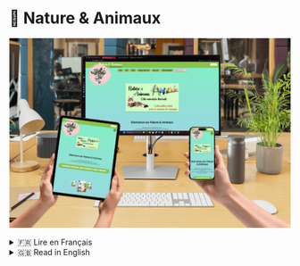 # 🌿 Nature & Animaux

![Bannière du site](./docs/images/Banner.png)

<details>
<summary>🇫🇷 Lire en Français</summary>

## Présentation du projet

Nature & Animaux est un site e-commerce dédié aux produits naturels et animaliers.  
Le projet vise à remplacer l’ancien site basé sur Wix pour réduire les coûts et offrir plus de liberté technique.  

Les objectifs principaux :  
- Mise en place d’une boutique en ligne performante.  
- Gestion des utilisateurs et administrateurs.  
- Gestion des commandes, produits et stocks via une interface admin simple.  
- Authentification sécurisée (utilisateurs et admins).  
- Connexion Google OAuth2.  
- Optimisation des performances (lazy loading, responsive design).  

---

## Stack Technique

- **Frontend** : Angular (mode standalone, responsive mobile/tablette/desktop).  
- **Backend** : Django (API REST).  
- **Base de données relationnelle** : PostgreSQL (utilisateurs et administrateurs).  
- **Base de données NoSQL** : MongoDB (produits).  
- **Autres** : Cloudinary (upload d’images), Stripe (paiements en ligne), OAuth2 (Google login).  

---

## Architecture

![Diagramme d’architecture](./docs/images/architecture.png)

---

## Base de données

![Diagramme BDD](./docs/images/Database.png)

- **PostgreSQL** : gestion des utilisateurs et des administrateurs.  
- **MongoDB** : stockage des produits et gestion flexible du catalogue.  

---

## Installation & Lancement

### 1. Cloner le projet
```
git clone https://github.com/TON_GITHUB/Nature-Animaux.git
cd Nature-Animaux
```
### 2. Lancer le backend (Django)
```
cd backend
python -m venv .venv
source .venv/bin/activate
pip install -r requirements.txt
python manage.py migrate
python manage.py runserver
```
### 3. Lancer le frontend (Angular)
```
cd frontend
npm install
ng serve
```
Le site sera accessible sur : http://localhost:4200

L’API sur : http://127.0.0.1:8000

## Fonctionnalités principales
Authentification sécurisée (JWT + OAuth2 Google).

Gestion des produits (CRUD).

Gestion des utilisateurs et administrateurs.

Panier et commandes.

Paiement en ligne (Stripe).

Upload d’images (Cloudinary).

Responsive design.

## Roadmap
 Mise en place de la base projet (Angular + Django).

 Authentification sécurisée.

 Gestion utilisateurs/admins.

 Connexion PostgreSQL & MongoDB.

 Lazy loading (optimisation perf).

 Intégration paiement Stripe.

 Gestion avancée des commandes & livraisons.

 Finalisation interface admin.

## Équipe
Erwan Lebreton – Développeur Fullstack (Frontend & Backend).

Yoann Gaubert – Responsable projet (Nature & Animaux).

</details>


<details>
<summary>🇬🇧 Read in English</summary>

##  Project Overview

Nature & Animaux is an e-commerce website dedicated to natural and animal-related products.  
The project aims to replace the former Wix-based site to reduce costs and provide greater technical freedom.  

Main objectives:  
- Build a high-performance online store.  
- Manage users and administrators.  
- Manage orders, products, and stock through a simple admin interface.  
- Secure authentication (users and admins).  
- Google OAuth2 login integration.  
- Performance optimization (lazy loading, responsive design).  

---

## Tech Stack

- **Frontend**: Angular (standalone mode, responsive for mobile/tablet/desktop).  
- **Backend**: Django (REST API).  
- **Relational Database**: PostgreSQL (users and administrators).  
- **NoSQL Database**: MongoDB (products).  
- **Others**: Cloudinary (image uploads), Stripe (online payments), OAuth2 (Google login).  

---

## Architecture

![System Architecture](./docs/images/architecture.png)

---

##  Database

![Database Diagram](./docs/images/Database.png)

- **PostgreSQL**: handles users and administrators.  
- **MongoDB**: manages products with flexible catalog storage.  

---

## Installation & Setup

### 1. Clone the project
```bash
git clone https://github.com/TON_GITHUB/Nature-Animaux.git
cd Nature-Animaux
```
### 2. Run the backend (Django)
```
cd backend
python -m venv .venv
source .venv/bin/activate
pip install -r requirements.txt
python manage.py migrate
python manage.py runserver
```
### 3. Run the frontend (Angular)
```
cd frontend
npm install
ng serve
```

The website will be available at: http://localhost:4200

The API at: http://127.0.0.1:8000

## Key Features

Secure authentication (JWT + Google OAuth2).

Product management (CRUD).

User and admin management.

Cart and orders.

Online payments (Stripe).

Image upload (Cloudinary).

Responsive design.

## Roadmap

 Project setup (Angular + Django).

 Secure authentication.

 User/admin management.

 PostgreSQL & MongoDB connection.

 Lazy loading (performance optimization).

 Stripe payment integration.

 Advanced order & delivery management.

 Admin interface finalization.

## Team

Erwan Lebreton – Fullstack Developer (Frontend & Backend).

Yoann Gaubert – Project Manager (Nature & Animaux).

</details>
